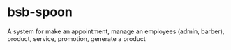 # bsb-spoon
A system for make an appointment, manage an employees (admin, barber), product, service, promotion, generate a product
